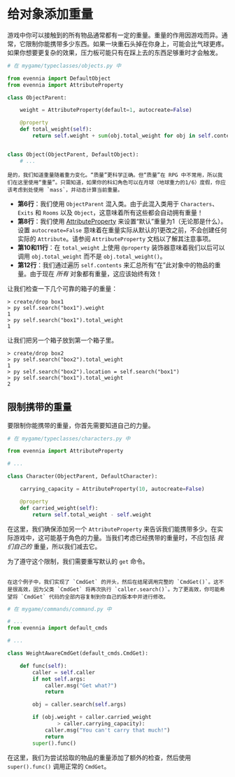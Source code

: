 # 给对象添加重量

游戏中你可以接触到的所有物品通常都有一定的重量。重量的作用因游戏而异。通常，它限制你能携带多少东西。如果一块重石头掉在你身上，可能会比气球更疼。如果你想要更复杂的效果，压力板可能只有在踩上去的东西足够重时才会触发。

```python
# 在 mygame/typeclasses/objects.py 中

from evennia import DefaultObject 
from evennia import AttributeProperty 

class ObjectParent: 

    weight = AttributeProperty(default=1, autocreate=False)

    @property 
    def total_weight(self):
        return self.weight + sum(obj.total_weight for obj in self.contents) 


class Object(ObjectParent, DefaultObject):
    # ...
```

```{sidebar} 为什么不用质量？
是的，我们知道重量随着重力变化。“质量”更科学正确。但“质量”在 RPG 中不常用，所以我们在这里使用“重量”。只需知道，如果你的科幻角色可以在月球（地球重力的1/6）度假，你应该考虑到处使用 `mass`，并动态计算当前重量。
```

- **第6行**：我们使用 `ObjectParent` 混入类。由于此混入类用于 `Characters`、`Exits` 和 `Rooms` 以及 `Object`，这意味着所有这些都会自动拥有重量！
- **第8行**：我们使用 [AttributeProperty](../Components/Attributes.md#using-attributeproperty) 来设置“默认”重量为1（无论那是什么）。设置 `autocreate=False` 意味着在重量实际从默认的1更改之前，不会创建任何实际的 `Attribute`。请参阅 `AttributeProperty` 文档以了解其注意事项。
- **第10和11行**：在 `total_weight` 上使用 `@property` 装饰器意味着我们以后可以调用 `obj.total_weight` 而不是 `obj.total_weight()`。
- **第12行**：我们通过遍历 `self.contents` 来汇总所有“在”此对象中的物品的重量。由于现在 _所有_ 对象都有重量，这应该始终有效！

让我们检查一下几个可靠的箱子的重量：

```
> create/drop box1
> py self.search("box1").weight
1 
> py self.search("box1").total_weight
1 
``` 

让我们把另一个箱子放到第一个箱子里。

```
> create/drop box2 
> py self.search("box2").total_weight
1 
> py self.search("box2").location = self.search("box1")
> py self.search("box1").total_weight 
2
```

## 限制携带的重量

要限制你能携带的重量，你首先需要知道自己的力量。

```python
# 在 mygame/typeclasses/characters.py 中

from evennia import AttributeProperty

# ...

class Character(ObjectParent, DefaultCharacter): 

    carrying_capacity = AttributeProperty(10, autocreate=False)

    @property
    def carried_weight(self):
        return self.total_weight - self.weight
```

在这里，我们确保添加另一个 `AttributeProperty` 来告诉我们能携带多少。在实际游戏中，这可能基于角色的力量。当我们考虑已经携带的重量时，不应包括 _我们自己的_ 重量，所以我们减去它。

为了遵守这个限制，我们需要重写默认的 `get` 命令。

```{sidebar} 重写默认命令

在这个例子中，我们实现了 `CmdGet` 的开头，然后在结尾调用完整的 `CmdGet()`。这不是很高效，因为父类 `CmdGet` 将再次执行 `caller.search()`。为了更高效，你可能希望将 `CmdGet` 代码的全部内容复制到你自己的版本中并进行修改。
```

```python
# 在 mygame/commands/command.py 中

# ... 
from evennia import default_cmds 

# ...

class WeightAwareCmdGet(default_cmds.CmdGet):

    def func(self):
        caller = self.caller 
        if not self.args: 
            caller.msg("Get what?")
            return 

        obj = caller.search(self.args)

        if (obj.weight + caller.carried_weight 
                > caller.carrying_capacity):
            caller.msg("You can't carry that much!")
            return 
        super().func()
```

在这里，我们为尝试拾取的物品的重量添加了额外的检查，然后使用 `super().func()` 调用正常的 `CmdGet`。
